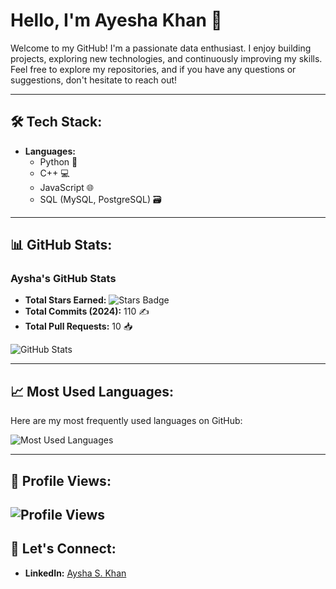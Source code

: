 # Hello, I'm Ayesha Khan 👋

Welcome to my GitHub! I'm a passionate data enthusiast. I enjoy building projects, exploring new technologies, and continuously improving my skills. Feel free to explore my repositories, and if you have any questions or suggestions, don't hesitate to reach out!

---

## 🛠️ Tech Stack:

- **Languages:**
  - Python 🐍
  - C++ 💻
  - JavaScript 🌐
  - SQL (MySQL, PostgreSQL) 🗃️

---

## 📊 GitHub Stats:

### Aysha's GitHub Stats

- **Total Stars Earned:** ![Stars Badge](https://img.shields.io/github/stars/Aysha-skhan?style=social)
- **Total Commits (2024):** 110 ✍️
- **Total Pull Requests:** 10 📥

![GitHub Stats](https://github-readme-stats.vercel.app/api?username=Aysha-skhan&show_icons=true&hide_title=true&hide=prs&count_private=true&hide_rank=true&theme=radical)

---

## 📈 Most Used Languages:

Here are my most frequently used languages on GitHub:

![Most Used Languages](https://github-readme-stats.vercel.app/api/top-langs/?username=Aysha-skhan&layout=compact&theme=radical)

---

## 👀 Profile Views:

![Profile Views](https://img.shields.io/badge/Profile%20Views-100-blue)
---

## 📍 Let's Connect:

- **LinkedIn:** [Aysha S. Khan](https://www.linkedin.com/in/ayesha-khan-018171273)



<!---
Aysha-skhan/Aysha-skhan is a ✨ special ✨ repository because its `README.md` (this file) appears on your GitHub profile.
You can click the Preview link to take a look at your changes.
--->

